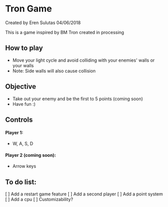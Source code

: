 # Tron Game

Created by Eren Sulutas
04/06/2018

This is a game inspired by BM Tron created in processing

## How to play 
- Move your light cycle and avoid colliding with your enemies' walls or your walls
- Note: Side walls will also cause collision

## Objective
- Take out your enemy and be the first to 5 points (coming soon)
- Have fun :)

## Controls
#### Player 1:
- W, A, S, D 
#### Player 2 (coming soon):
- Arrow keys

## To do list:
[ ] Add a restart game feature
[ ] Add a second player
[ ] Add a point system
[ ] Add a cpu
[ ] Customizability? 
